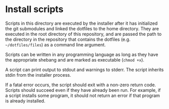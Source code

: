 # Install scripts

Scripts in this directory are executed by the installer after it has initialized
the git submodules and linked the dotfiles to the home directory. They are
executed in the root directory of this repository, and are passed the path to
the directory in the repository that contains the dotfiles (e.g.
`~/dotfiles/files`) as a command line argument.

Scripts can be written in any programming language as long as they have the
appropriate shebang and are marked as executable (`chmod +x`).

A script can print output to stdout and warnings to stderr. The script inherits
stdin from the installer process.

If a fatal error occurs, the script should exit with a non-zero return code.
Scripts should succeed even if they have already been run. For example, if a
script installs some program, it should not return an error if that program is
already installed.
